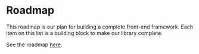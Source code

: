# Roadmap

This roadmap is our plan for building a complete front-end framework. Each item on this list is  a building block to make our library complete.

See the roadmap [here](https://github.com/users/abelflopes/projects/3/views/2).
